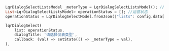 <!--
 * @Description: 
 * @Version: 2.0
 * @Autor: lqrui.cn
 * @Date: 2019-11-11 16:43:30
 * @LastEditors: lqrui.cn
 * @LastEditTime: 2019-11-11 16:45:47
 -->

``` dart
LqrDialogSelectListsModel _meterType = LqrDialogSelectListsModel(); // 仪表类型
List<LqrDialogSelectListsModel> operationStatus = []; //运营状态
operationStatus = LqrDialogSelectModel.fromJson({"lists": config.data['operation_status']}).lists;

lqrDialogSelect(
    list: operationStatus,
    dialogTitle: '请选择仪表类型',
    callback: (val) => setState(() => _meterType = val),
),
```